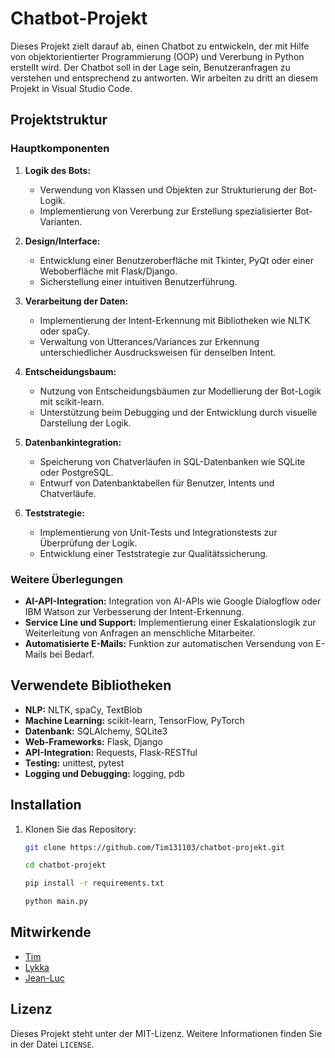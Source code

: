 # Chatbot-Projekt

Dieses Projekt zielt darauf ab, einen Chatbot zu entwickeln, der mit Hilfe von objektorientierter Programmierung (OOP) und Vererbung in Python erstellt wird. Der Chatbot soll in der Lage sein, Benutzeranfragen zu verstehen und entsprechend zu antworten. Wir arbeiten zu dritt an diesem Projekt in Visual Studio Code.

## Projektstruktur

### Hauptkomponenten

1. **Logik des Bots:**
   - Verwendung von Klassen und Objekten zur Strukturierung der Bot-Logik.
   - Implementierung von Vererbung zur Erstellung spezialisierter Bot-Varianten.

2. **Design/Interface:**
   - Entwicklung einer Benutzeroberfläche mit Tkinter, PyQt oder einer Weboberfläche mit Flask/Django.
   - Sicherstellung einer intuitiven Benutzerführung.

3. **Verarbeitung der Daten:**
   - Implementierung der Intent-Erkennung mit Bibliotheken wie NLTK oder spaCy.
   - Verwaltung von Utterances/Variances zur Erkennung unterschiedlicher Ausdrucksweisen für denselben Intent.

4. **Entscheidungsbaum:**
   - Nutzung von Entscheidungsbäumen zur Modellierung der Bot-Logik mit scikit-learn.
   - Unterstützung beim Debugging und der Entwicklung durch visuelle Darstellung der Logik.

5. **Datenbankintegration:**
   - Speicherung von Chatverläufen in SQL-Datenbanken wie SQLite oder PostgreSQL.
   - Entwurf von Datenbanktabellen für Benutzer, Intents und Chatverläufe.

6. **Teststrategie:**
   - Implementierung von Unit-Tests und Integrationstests zur Überprüfung der Logik.
   - Entwicklung einer Teststrategie zur Qualitätssicherung.

### Weitere Überlegungen

- **AI-API-Integration:** Integration von AI-APIs wie Google Dialogflow oder IBM Watson zur Verbesserung der Intent-Erkennung.
- **Service Line und Support:** Implementierung einer Eskalationslogik zur Weiterleitung von Anfragen an menschliche Mitarbeiter.
- **Automatisierte E-Mails:** Funktion zur automatischen Versendung von E-Mails bei Bedarf.

## Verwendete Bibliotheken

- **NLP:** NLTK, spaCy, TextBlob
- **Machine Learning:** scikit-learn, TensorFlow, PyTorch
- **Datenbank:** SQLAlchemy, SQLite3
- **Web-Frameworks:** Flask, Django
- **API-Integration:** Requests, Flask-RESTful
- **Testing:** unittest, pytest
- **Logging und Debugging:** logging, pdb

## Installation

1. Klonen Sie das Repository:
   ```bash
   git clone https://github.com/Tim131103/chatbot-projekt.git

   cd chatbot-projekt

   pip install -r requirements.txt

   python main.py

## Mitwirkende

- [Tim](https://github.com/Tim131103) 
- [Lykka](https://github.com/Lykka2)
- [Jean-Luc](https://github.com/jean-lucleminskz7478)

## Lizenz

Dieses Projekt steht unter der MIT-Lizenz. Weitere Informationen finden Sie in der Datei `LICENSE`.
